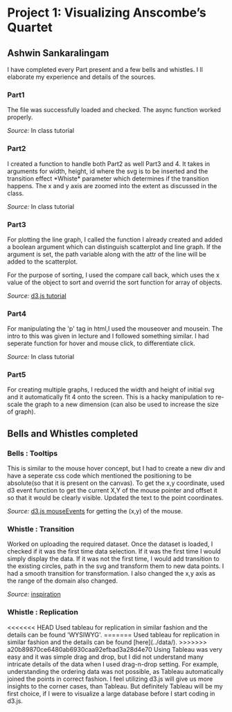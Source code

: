 <h1>Project 1: Visualizing Anscombe’s Quartet</h1>
<h2> Ashwin Sankaralingam </h2>


I have completed every Part present and a few bells and whistles. I ll elaborate my experience
and details of the sources.

<h3> Part1 </h3>
The file was successfully loaded and checked. The async function worked properly.

_Source:_ In class tutorial

<h3> Part2 </h3>
I created a function to handle both Part2 as well Part3 and 4. It takes in arguments for width, height,
id where the svg is to be inserted and the transition effect *Whiste* parameter which determines if the transition happens.
The x and y axis are zoomed into the extent as discussed in the class.

_Source:_ In class tutorial

<h3> Part3 </h3>
For plotting the line graph, I called the function I already created and added a boolean argument
which can distinguish scatterplot and line graph. If the argument is set, the path variable along with
the attr of the line will be added to the scatterplot.

For the purpose of sorting, I used the compare call back, which uses the x value of the object to sort and
overrid the sort function for array of objects.

_Source:_  [d3.js tutorial](https://bl.ocks.org/mbostock/3883245)


<h3> Part4 </h3>
For manipulating the 'p' tag in html,I used the mouseover and mousein. The intro to this was given in lecture and
I followed something similar. I had seperate function for hover and mouse click, to differentiate click.

_Source:_ In class tutorial

<h3> Part5 </h3>
For creating multiple graphs, I reduced the width and height of initial svg and it automatically fit 4 onto the
screen. This is a hacky manipulation to re-scale the graph to a new dimension (can also be used to increase the size of graph).


<h2> Bells and Whistles completed </h2>
<h3> Bells : Tooltips </h3>
This is similar to the mouse hover concept, but I had to create a new div and have a seperate css code which mentioned the
positioning to be absolute(so that it is present on the canvas). To get the x,y coordinate, used d3 event function to get the current X,Y of the mouse pointer and offset it so that it would be clearly visible. Updated the text to the point coordinates.

_Source:_  [d3.js mouseEvents](https://bl.ocks.org/mbostock/1087001) for getting the (x,y) of the mouse.

<h3> Whistle : Transition </h3>
Worked on uploading the required dataset. Once the dataset is loaded, I checked if it was the first time data selection.
If it was the first time I would simply display the data. If it was not the first time, I would add transition to the existing circles, path in the svg and transform them to new data points. I had a smooth transition for transformation. I also changed the x,y axis as the range of the domain also changed.

_Source:_  [inspiration](http://bl.ocks.org/enjalot/1429426)

<h3> Whistle : Replication </h3>
<<<<<<< HEAD
Used tableau for replication in similar fashion and the details can be found 'WYSIWYG'.
=======
Used tableau for replication in similar fashion and the details can be found [here](../data/).
>>>>>>> a20b89870ce6480ab6930caa92efbad3a28d4e70
Using Tableau was very easy and it was simple drag and drop, but I did not understand many intricate details of the data
when I used drag-n-drop setting. For example, understanding the ordering data was not possible, as Tableau automatically
joined the points in correct fashion. I feel utilizing d3.js will give us more insights to the corner cases, than Tableau.
But definitely Tableau will be my first choice, if I were to visualize a large database before I start coding in d3.js.
